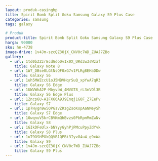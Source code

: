 ```yaml
---
layout: produk-casinghp
title: Spirit Bomb Split Goku Samsung Galaxy S9 Plus Case
categories: samsung
tags: galaxy

# Produk
product-title: Spirit Bomb Split Goku Samsung Galaxy S9 Plus Case
harga: 90000
sku: hn-4738
image-drive: 1v4Jm-szcQZ3OjX_CNV0c7WD_ZUAJ7ZBo
gallery:
  - url: 1td0bZZzrEcdGdoDvIx0X_URd3w3sWzaf
    title: Galaxy Note 8
  - url: 1W7_DBse0LGtNsQF0xG7v1PLRg8EHaDDw
    title: Galaxy S6
  - url: 1uh5MWZccU1oJ5MBVHqrSuQ_xpYwA7qR3
    title: Galaxy S6 Edge
  - url: 1UWVWhA2P-MbyvbW_4MVGT8_rL3nVOl3B
    title: Galaxy S6 Edge Plus
  - url: 1Zncp6U-AIFX66A9J9Enqj1GOF_Z7EePv
    title: Galaxy S7
  - url: 1p7Hygn9w5OPGsvZRzgZsoKspAaNMeySh
    title: Galaxy S7 Edge
  - url: 10wqnuV5krCBVKmQhBvzs0PbRpmMmZwNv
    title: Galaxy S8
  - url: 1GIkDFeUlx-bNYyyGyhPjPMcuPpyZdYvk
    title: Galaxy S8 Plus
  - url: 1uT9OSHPOkQQVB1QPBi3Iyv84u4_g9xWa
    title: Galaxy S9
  - url: 1v4Jm-szcQZ3OjX_CNV0c7WD_ZUAJ7ZBo
    title: Galaxy S9 Plus
---
```

